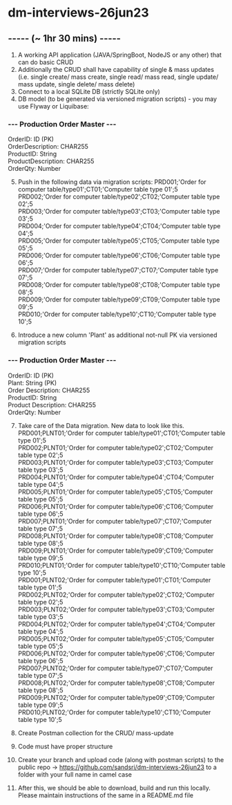 # dm-interviews-26jun23

## ----- (~ 1hr 30 mins) ----- 
1. A working API application (JAVA/SpringBoot, NodeJS or any other) that can do basic CRUD
2. Additionally the CRUD shall have capability of single & mass updates (i.e. single create/ mass create, single read/ mass read, single update/ mass update, single delete/ mass delete)
3. Connect to a local SQLite DB (strictly SQLite only)
4. DB model (to be generated via versioned migration scripts) - you may use Flyway or Liquibase:

### --- Production Order Master ---
OrderID: ID (PK) <br>
OrderDescription: CHAR255 <br>
ProductID: String <br>
ProductDescription: CHAR255 <br>
OrderQty: Number <br>

5. Push in the following data via migration scripts:
PRD001;'Order for computer table/type01';CT01;'Computer table type 01';5 <br>
PRD002;'Order for computer table/type02';CT02;'Computer table type 02';5 <br>
PRD003;'Order for computer table/type03';CT03;'Computer table type 03';5 <br>
PRD004;'Order for computer table/type04';CT04;'Computer table type 04';5 <br>
PRD005;'Order for computer table/type05';CT05;'Computer table type 05';5 <br>
PRD006;'Order for computer table/type06';CT06;'Computer table type 06';5 <br>
PRD007;'Order for computer table/type07';CT07;'Computer table type 07';5 <br>
PRD008;'Order for computer table/type08';CT08;'Computer table type 08';5 <br>
PRD009;'Order for computer table/type09';CT09;'Computer table type 09';5 <br>
PRD010;'Order for computer table/type10';CT10;'Computer table type 10';5 <br>

6. Introduce a new column 'Plant' as additional not-null PK via versioned migration scripts

### --- Production Order Master ---
OrderID: ID (PK) <br>
Plant: String (PK) <br>
Order Description: CHAR255 <br>
ProductID: String <br>
Product Description: CHAR255 <br>
OrderQty: Number <br>

7. Take care of the Data migration. New data to look like this.
PRD001;PLNT01;'Order for computer table/type01';CT01;'Computer table type 01';5 <br>
PRD002;PLNT01;'Order for computer table/type02';CT02;'Computer table type 02';5 <br>
PRD003;PLNT01;'Order for computer table/type03';CT03;'Computer table type 03';5 <br>
PRD004;PLNT01;'Order for computer table/type04';CT04;'Computer table type 04';5 <br>
PRD005;PLNT01;'Order for computer table/type05';CT05;'Computer table type 05';5 <br>
PRD006;PLNT01;'Order for computer table/type06';CT06;'Computer table type 06';5 <br>
PRD007;PLNT01;'Order for computer table/type07';CT07;'Computer table type 07';5 <br>
PRD008;PLNT01;'Order for computer table/type08';CT08;'Computer table type 08';5 <br>
PRD009;PLNT01;'Order for computer table/type09';CT09;'Computer table type 09';5 <br>
PRD010;PLNT01;'Order for computer table/type10';CT10;'Computer table type 10';5 <br>
PRD001;PLNT02;'Order for computer table/type01';CT01;'Computer table type 01';5 <br>
PRD002;PLNT02;'Order for computer table/type02';CT02;'Computer table type 02';5 <br>
PRD003;PLNT02;'Order for computer table/type03';CT03;'Computer table type 03';5 <br>
PRD004;PLNT02;'Order for computer table/type04';CT04;'Computer table type 04';5 <br>
PRD005;PLNT02;'Order for computer table/type05';CT05;'Computer table type 05';5 <br>
PRD006;PLNT02;'Order for computer table/type06';CT06;'Computer table type 06';5 <br>
PRD007;PLNT02;'Order for computer table/type07';CT07;'Computer table type 07';5 <br>
PRD008;PLNT02;'Order for computer table/type08';CT08;'Computer table type 08';5 <br>
PRD009;PLNT02;'Order for computer table/type09';CT09;'Computer table type 09';5 <br>
PRD010;PLNT02;'Order for computer table/type10';CT10;'Computer table type 10';5 <br>

8. Create Postman collection for the CRUD/ mass-update
9. Code must have proper structure
10. Create your branch and upload code (along with postman scripts) to the public repo -> https://github.com/sandsri/dm-interviews-26jun23 to a folder with your full name in camel case
11. After this, we should be able to download, build and run this locally. Please maintain instructions of the same in a README.md file

